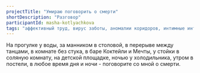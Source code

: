 ```yaml
---
projectTitle: "Умираю поговорить о смерти"
shortDescription: "Разговор"
participantId: masha-kotlyachkova
tags: "аффективный труд, вирус заботы, аномалии коридоров, интимные интерфейсы, террор родства"
---
```


На прогулке у воды, за манником в столовой, в перерыве между танцами, в комнате без стука, в баре Коктейли и Мечты, у стойки в соляную комнату, на детской площадке, ночью у холодильника, утром в постели, в любое время дня и ночи - поговорите со мной о смерти.
